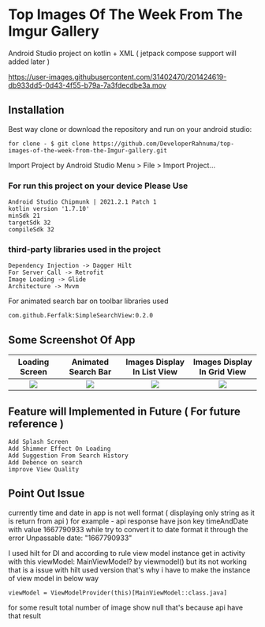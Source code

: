 # Top Images Of The Week From The Imgur Gallery
Android Studio project on kotlin + XML ( jetpack compose support will added later )



https://user-images.githubusercontent.com/31402470/201424619-db933dd5-0d43-4f55-b79a-7a3fdecdbe3a.mov



## Installation
Best way clone or download the repository and run on your android studio:

    for clone - $ git clone https://github.com/DeveloperRahnuma/top-images-of-the-week-from-the-Imgur-gallery.git

Import Project by Android Studio Menu > File > Import Project...

### For run this project on your device Please Use

    Android Studio Chipmunk | 2021.2.1 Patch 1
    kotlin version '1.7.10'
    minSdk 21
    targetSdk 32
    compileSdk 32

### third-party libraries used in the project

    Dependency Injection -> Dagger Hilt
    For Server Call -> Retrofit
    Image Loading -> Glide
    Architecture -> Mvvm

For animated search bar on toolbar libraries used

    com.github.Ferfalk:SimpleSearchView:0.2.0


## Some Screenshot Of App
Loading Screen             |  Animated Search Bar   | Images Display In List View  | Images Display In Grid View
:-------------------------:|:-------------------------: | :-------------------------: | :-------------------------:
![](https://user-images.githubusercontent.com/31402470/201425388-f0596a7e-6f2b-46bf-ac33-0b1b02896699.png)  |  ![](https://user-images.githubusercontent.com/31402470/201425394-b103f162-1306-430d-9c97-1c0f75e23424.png) | ![](https://user-images.githubusercontent.com/31402470/201425400-59b9123a-50ab-43c2-a6cc-05df30a0efb7.png) | ![](https://user-images.githubusercontent.com/31402470/201425405-d0b4a259-3abb-487a-8444-ba4eef192822.png)


## Feature will Implemented in Future ( For future reference )
    Add Splash Screen
    Add Shimmer Effect On Loading
    Add Suggestion From Search History
    Add Debence on search
    improve View Quality

## Point Out Issue
currently time and date in app is not well format ( displaying only string as it is return from api )
for example - api response have json key timeAndDate with value 1667790933 
while try to convert it to date format it through the error Unpassable date: "1667790933"

I used hilt for DI and according to rule view model instance get in activity with this
viewModel: MainViewModel? by viewmodel() but its not working that is a issue with hilt used version
that's why i have to make the instance of view model in below way 

    viewModel = ViewModelProvider(this)[MainViewModel::class.java]

for some result total number of image show null that's because api have that result








